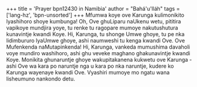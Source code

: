 +++
title = 'Prayer bpn12430 in Namibia'
author = "Bahá'u'lláh"
tags = ['lang-hz', 'bpn-unsorted']
+++
Mfumwa koye ove Karunga kulimonikito lyashihoro shoye kumbunga! Oh, Ove ghuLiparu naUkenu wetu, pititira vapikoye mundjira yoye, tu renke tu ragopare mumoye nakutushutura kunavintje kwandi Koye.
	 Hi, Karunga, tu shonge Umwe ghoye, tu pe nka lidimbururo lyaUmwe ghoye, ashi naumweshi tu kenga kwandi Ove. Ove Mufenkenda naMutapinkenda!
	 Hi, Karunga, vankeda mumushima davaholi voye mundiro washihoro, ashi ghu veveke maghano ghakunavintje kwandi Koye. 
	Monikita ghunaruntje ghoye wakupitakanena  kukwetu ove Karunga - ashi Ove wa kara po naruntje nga u kara po nka naruntje, kudere ko Karunga wayenaye kwandi Ove. Vyashiri mumoye mo ngatu wana lisheumuno nankondo detu.
